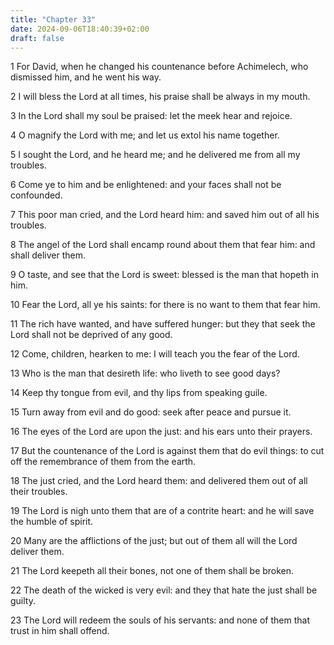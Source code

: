 ```yaml
---
title: "Chapter 33"
date: 2024-09-06T18:40:39+02:00
draft: false
---
```




1 For David, when he changed his countenance before Achimelech, who dismissed him, and he went his way.

2 I will bless the Lord at all times, his praise shall be always in my mouth.

3 In the Lord shall my soul be praised: let the meek hear and rejoice.

4 O magnify the Lord with me; and let us extol his name together.

5 I sought the Lord, and he heard me; and he delivered me from all my troubles.

6 Come ye to him and be enlightened: and your faces shall not be confounded.

7 This poor man cried, and the Lord heard him: and saved him out of all his troubles.

8 The angel of the Lord shall encamp round about them that fear him: and shall deliver them.

9 O taste, and see that the Lord is sweet: blessed is the man that hopeth in him.

10 Fear the Lord, all ye his saints: for there is no want to them that fear him.

11 The rich have wanted, and have suffered hunger: but they that seek the Lord shall not be deprived of any good.

12 Come, children, hearken to me: I will teach you the fear of the Lord.

13 Who is the man that desireth life: who liveth to see good days?

14 Keep thy tongue from evil, and thy lips from speaking guile.

15 Turn away from evil and do good: seek after peace and pursue it.

16 The eyes of the Lord are upon the just: and his ears unto their prayers.

17 But the countenance of the Lord is against them that do evil things: to cut off the remembrance of them from the earth.

18 The just cried, and the Lord heard them: and delivered them out of all their troubles.

19 The Lord is nigh unto them that are of a contrite heart: and he will save the humble of spirit.

20 Many are the afflictions of the just; but out of them all will the Lord deliver them.

21 The Lord keepeth all their bones, not one of them shall be broken.

22 The death of the wicked is very evil: and they that hate the just shall be guilty.

23 The Lord will redeem the souls of his servants: and none of them that trust in him shall offend.

